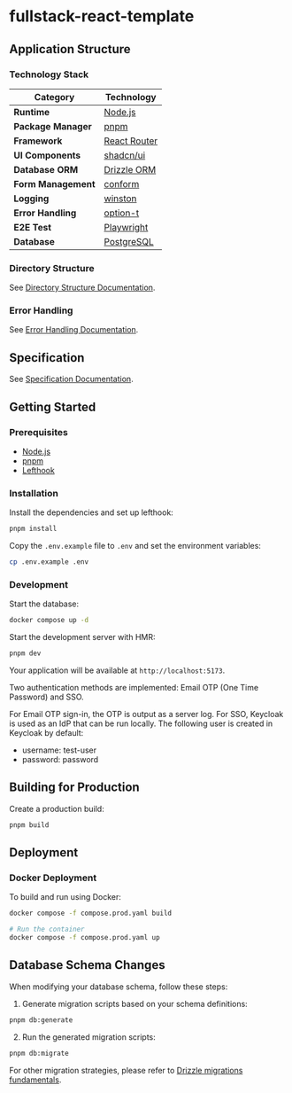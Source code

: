 # fullstack-react-template

## Application Structure

### Technology Stack

| Category            | Technology                                       |
| ------------------- | ------------------------------------------------ |
| **Runtime**         | [Node.js](https://nodejs.org)                    |
| **Package Manager** | [pnpm](https://pnpm.io)                          |
| **Framework**       | [React Router](https://reactrouter.com)          |
| **UI Components**   | [shadcn/ui](https://ui.shadcn.com)               |
| **Database ORM**    | [Drizzle ORM](https://orm.drizzle.team)          |
| **Form Management** | [conform](https://conform.guide)                 |
| **Logging**         | [winston](https://github.com/winstonjs/winston)  |
| **Error Handling**  | [option-t](https://github.com/option-t/option-t) |
| **E2E Test**        | [Playwright](https://playwright.dev)             |
| **Database**        | [PostgreSQL](https://www.postgresql.org)         |

### Directory Structure

See [Directory Structure Documentation](/docs/directory-structure.md).

### Error Handling

See [Error Handling Documentation](/docs/error-handling.md).

## Specification

See [Specification Documentation](/docs/specification.md).

## Getting Started

### Prerequisites

- [Node.js](https://nodejs.org)
- [pnpm](https://pnpm.io)
- [Lefthook](https://lefthook.dev/)

### Installation

Install the dependencies and set up lefthook:

```bash
pnpm install
```

Copy the `.env.example` file to `.env` and set the environment variables:

```bash
cp .env.example .env
```

### Development

Start the database:

```bash
docker compose up -d
```

Start the development server with HMR:

```bash
pnpm dev
```

Your application will be available at `http://localhost:5173`.

Two authentication methods are implemented: Email OTP (One Time Password) and SSO.

For Email OTP sign-in, the OTP is output as a server log.
For SSO, Keycloak is used as an IdP that can be run locally. The following user is created in Keycloak by default:

- username: test-user
- password: password

## Building for Production

Create a production build:

```bash
pnpm build
```

## Deployment

### Docker Deployment

To build and run using Docker:

```bash
docker compose -f compose.prod.yaml build

# Run the container
docker compose -f compose.prod.yaml up
```

## Database Schema Changes

When modifying your database schema, follow these steps:

1. Generate migration scripts based on your schema definitions:

```bash
pnpm db:generate
```

2. Run the generated migration scripts:

```bash
pnpm db:migrate
```

For other migration strategies, please refer to [Drizzle migrations fundamentals](https://orm.drizzle.team/docs/migrations).
